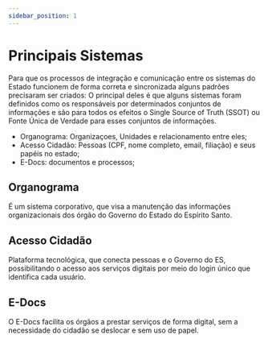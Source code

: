 ```yaml
---
sidebar_position: 1
---
```


# Principais Sistemas

Para que os processos de integração e comunicação entre os sistemas do Estado funcionem de forma correta e sincronizada alguns padrões precisaram ser criados: O principal deles é que alguns sistemas foram definidos como os responsáveis por determinados conjuntos de informações e são para todos os efeitos o Single Source of Truth (SSOT) ou Fonte Única de Verdade para esses conjuntos de informações.

- Organograma: Organizaçoes, Unidades e relacionamento entre eles;
- Acesso Cidadão: Pessoas (CPF, nome completo, email, filiação) e seus papéis no estado;
- E-Docs: documentos e processos;

## Organograma

É um sistema corporativo, que visa a manutenção das informações organizacionais dos órgão do Governo do Estado do Espírito Santo.

## Acesso Cidadão

Plataforma tecnológica, que conecta pessoas e o Governo do ES, possibilitando o acesso aos serviços digitais por meio do login único que identifica cada usuário.

## E-Docs

O E-Docs facilita os órgãos a prestar serviços de forma digital, sem a necessidade do cidadão se deslocar e sem uso de papel.